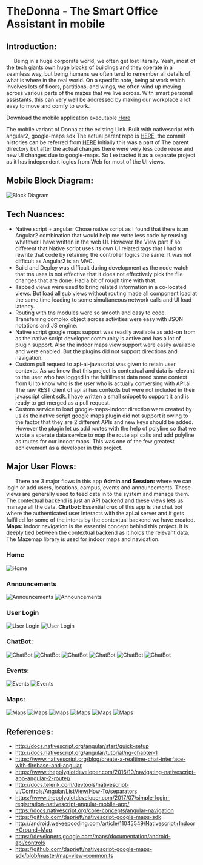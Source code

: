 
# TheDonna - The Smart Office Assistant in mobile

## Introduction:
&nbsp;&nbsp;&nbsp;&nbsp;&nbsp;Being in a huge corporate world, we often get lost literally. Yeah, most of the tech giants own huge blocks of buildings and they operate in a seamless way, but being humans we often tend to remember all details of what is where in the real world. On a specific note, being at work which involves lots of floors, partitions, and wings, we often wind up moving across various parts of the mazes that we live across. With smart personal assistants, this can very well be addressed by making our workplace a lot easy to move and comfy to work.

Download the mobile application executable  [Here](https://file.ac/G5EImf07QBs/com.nativescript.donna.ai­.apk )

The mobile variant of Donna at the existing Link. Built with nativescript with angular2, google-maps sdk
The actual parent repo is [HERE](https://github.com/rajagopal28/Donna), the commit histories can be referred from [HERE](https://github.com/rajagopal28/Donna/commits/master)
Initially this was a part of The parent directory but after the actual changes there were very less code reuse and new UI changes due to google-maps. So I extracted it as a separate project as it has independent logics from Web for most of the UI views.

## Mobile Block Diagram:
![Block Diagram](https://file.ac/G5EImf07QBs/image100.png)

## Tech Nuances:
 - Native script + angular: Chose native script as I found that there is an Angular2 combination that would help me write less code by reusing whatever I have written in the web UI. However the View part if so different that Native script uses its own UI related tags that I had to rewrite that code by retaining the controller logics the same. It was not difficult as Angular2 is an MVC.
 - Build and Deploy was difficult during development as the node watch that tns uses is not effective that it does not effectively pick the file changes that are done. Had a bit of rough time with that.
 - Tabbed views were used to bring related information in a co-located views. But load all sub views without routing made all component load at the same time leading to some simultaneous network calls and UI load latency.
 - Routing with tns modules were so smooth and easy to code. Transferring complex object across activities were easy with JSON notations and JS engine.
 - Native script google maps support was readily available as add-on from as the native script developer community is active and has a lot of plugin support. Also the indoor maps view support were easily available and were enabled. But the plugins did not support directions and navigation.
 - Custom pull request to api-ai-javascript was given to retain user contexts. As we know that this project is contextual and data is relevant to the user who has logged in the fulfillment data need some context from UI to know who is the user who is actually conversing with API.ai. The raw REST client of api.ai has contexts but were not included in their javascript client sdk. I have written a small snippet to support it and is ready to get merged as a pull request.
 - Custom service to load google-maps-indoor direction were created by us as the native script google maps plugin did not support it owing to the factor that they are 2 different APIs and new keys should be added. However the plugin let us add routes with the help of polyline so that we wrote a sperate data service to map the route api calls and add polyline as routes for our indoor maps. This was one of the few greatest achievement as a developer in this project.

## Major User Flows:
&nbsp;&nbsp;&nbsp;&nbsp;&nbsp; There are 3 major flows in this app
**Admin and Session:** where we can login or add users, locations, campus, events and announcements. These views are generally used to feed data in to the system and manage them. The contextual backend is just an API backend and these views lets us manage all the data.
**Chatbot:** Essential crux of this app is the chat bot where the authenticated user interacts with the api.ai server and it gets fulfilled for some of the intents by the contextual backend we have created.
**Maps:** Indoor navigation is the essential concept behind this project. It is deeply tied between the contextual backend as it holds the relevant data. The Mazemap library is used for indoor maps and navigation.

### Home
![Home](https://file.ac/G5EImf07QBs/image101.jpg)

### Announcements
![Announcements](https://file.ac/G5EImf07QBs/image102.jpg)
![Announcements](https://file.ac/G5EImf07QBs/image103.jpg)

### User Login
![User Login](https://file.ac/G5EImf07QBs/image104.jpg)
![User Login](https://file.ac/G5EImf07QBs/image104a.jpg)

### ChatBot:
![ChatBot](https://file.ac/G5EImf07QBs/image105.jpg)
![ChatBot](https://file.ac/G5EImf07QBs/image106.jpg)
![ChatBot](https://file.ac/G5EImf07QBs/image107.jpg)
![ChatBot](https://file.ac/G5EImf07QBs/image108.jpg)
![ChatBot](https://file.ac/G5EImf07QBs/image109.png)
![ChatBot](https://file.ac/G5EImf07QBs/image110.png)

### Events:
![Events](https://file.ac/G5EImf07QBs/image111.jpg)
![Events](https://file.ac/G5EImf07QBs/image112.jpg)

### Maps:
![Maps](https://file.ac/G5EImf07QBs/image113.png)
![Maps](https://file.ac/G5EImf07QBs/image114.png)
![Maps](https://file.ac/G5EImf07QBs/image115.png)
![Maps](https://file.ac/G5EImf07QBs/image116.png)
![Maps](https://file.ac/G5EImf07QBs/image117.png)
![Maps](https://file.ac/G5EImf07QBs/image118.png)

## References:
- http://docs.nativescript.org/angular/start/quick-setup
- http://docs.nativescript.org/angular/tutorial/ng-chapter-1
- https://www.nativescript.org/blog/create-a-realtime-chat-interface-with-firebase-and-angular
- https://www.thepolyglotdeveloper.com/2016/10/navigating-nativescript-app-angular-2-router/
- http://docs.telerik.com/devtools/nativescript-ui/Controls/Angular/ListView/How-To/separators
- https://www.thepolyglotdeveloper.com/2017/07/simple-login-registration-nativescript-angular-mobile-app/
- https://docs.nativescript.org/core-concepts/angular-navigation
- https://github.com/dapriett/nativescript-google-maps-sdk
- http://android.wekeepcoding.com/article/11045549/Nativescript+Indoor+Ground+Map
- https://developers.google.com/maps/documentation/android-api/controls
- https://github.com/dapriett/nativescript-google-maps-sdk/blob/master/map-view-common.ts
